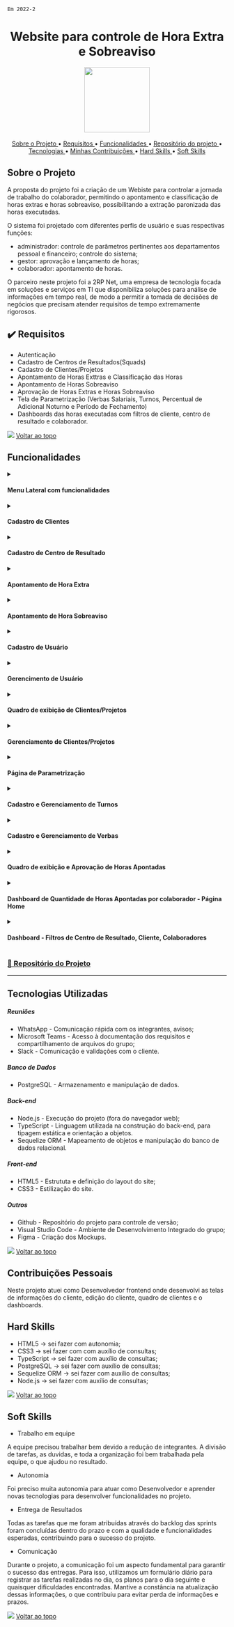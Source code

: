 
`Em 2022-2`
<span id="topo">
<h1 align="center"><b>Website para controle de Hora Extra e Sobreaviso</h1></b>

<p align="center"> 
   <img src="https://user-images.githubusercontent.com/79669245/235186853-032cb19a-ab45-4cc7-bec4-e41b3cef354b.png" width="150" height="150">
    
</p>

<p align="center">
  <a href ="#sobre-o-projeto"> Sobre o Projeto </a>  • 
  <a href ="#requisitos">Requisitos </a>  • 
  <a href ="#funcionalidades">Funcionalidades </a>  • 
  <a href ="#repositorio"> Repositório do projeto </a>  • 
  <a href ="#tecnologias-utilizadas"> Tecnologias </a>  •
  <a href ="#contribuições"> Minhas Contribuições </a>  •
  <a href ="#hard-skills"> Hard Skills </a> •
  <a href ="#soft-skills"> Soft Skills </a>
 
</p>

<span id="sobre-o-projeto">

## Sobre o Projeto

 A proposta do projeto foi a criação de um Webiste para controlar a jornada de trabalho do colaborador, permitindo o apontamento e classificação de horas extras e horas sobreaviso, possibilitando a extração paronizada das horas executadas.
 
 O sistema foi projetado com diferentes perfis de usuário e suas respectivas funções:
 - administrador: controle de parâmetros pertinentes aos departamentos pessoal e financeiro; controle do sistema; 
 - gestor: aprovação e lançamento de horas;
 - colaborador: apontamento de horas.

O parceiro neste projeto foi a 2RP Net, uma empresa de tecnologia focada em soluções e serviços em TI que disponibiliza soluções para análise de informações em tempo real, de modo a permitir a tomada de decisões de negócios que precisam atender requisitos de tempo extremamente rigorosos.


<span id="requisitos">

## ✔️ Requisitos

<ul>
<li>Autenticação</li>
<li>Cadastro de Centros de Resultados(Squads)</li>
<li>Cadastro de Clientes/Projetos</li>

<li>Apontamento de Horas Exttras e Classificação das Horas</li>
<li>Apontamento de Horas Sobreaviso</li>
<li>Aprovação de Horas Extras e Horas Sobreaviso</li>
<li>Tela de Parametrização (Verbas Salariais, Turnos, Percentual de Adicional Noturno e Período de Fechamento)</li>

<li> Dashboards das horas executadas com filtros de cliente, centro de resultado e colaborador.</li>
</ul>

<img src="https://cdn-icons-png.flaticon.com/512/959/959208.png" width="14"> [Voltar ao topo](#topo)

<span id="funcionalidades">

## Funcionalidades

<details>
  <summary>
    <h4 align="left">Menu Lateral com funcionalidades</h4>
  </summary>
  <img src="https://github.com/Grupo1API/2RP/blob/main/readme/sprint1/DoD/home_menu.gif" width="600px">
</details>

<details>
  <summary>
    <h4 align="left">Cadastro de Clientes</h4>
  </summary>
  <img src="https://github.com/Grupo1API/2RP/blob/main/readme/sprint1/DoD/cadastro_cliente.gif" width="600px">
</details>

<details>
  <summary>
    <h4 align="left">Cadastro de Centro de Resultado</h4>
  </summary>
  <img src="https://github.com/Grupo1API/2RP/blob/main/readme/sprint1/DoD/cadastro_cr.gif" width="600px">
</details>

<details>
  <summary>
    <h4 align="left">Apontamento de Hora Extra</h4>
  </summary>
  <img src="https://github.com/Grupo1API/2RP/blob/main/readme/sprint1/DoD/apontamento_hora_extra.gif" width="600px">
</details>

<details>
  <summary>
    <h4 align="left">Apontamento de Hora Sobreaviso</h4>
  </summary>
  <img src="https://github.com/Grupo1API/2RP/blob/main/readme/sprint1/DoD/apontamento_sobreaviso.gif" width="600px">
</details>

<details>
  <summary>
    <h4 align="left">Cadastro de Usuário</h4>
  </summary>
  <img src="https://github.com/Grupo1API/2RP/blob/main/readme/sprint2/DoD/cadastro_usuario.gif" width="600px">
</details>

<details>
  <summary>
    <h4 align="left">Gerencimento de Usuário</h4>
  </summary>
  <img src="https://github.com/Grupo1API/2RP/blob/main/readme/sprint2/DoD/gerenciar_usuario.gif" width="600px">
</details>

<details>
  <summary>
    <h4 align="left">Quadro de exibição de Clientes/Projetos</h4>
  </summary>
  <img src="https://github.com/Grupo1API/2RP/blob/main/readme/sprint3/DoD/quadro_clientes.png" width="600px">
</details>

<details>
  <summary>
    <h4 align="left">Gerenciamento de Clientes/Projetos</h4>
  </summary>
  <img src="https://github.com/Grupo1API/2RP/blob/main/readme/sprint3/DoD/gerenciamento.gif" width="600px">
</details>

<details>
  <summary>
    <h4 align="left">Página de Parametrização</h4>
  </summary>
  <img src="https://github.com/Grupo1API/2RP/blob/main/readme/sprint3/DoD/parametrizacao.png" width="600px">
</details>

<details>
  <summary>
    <h4 align="left">Cadastro e Gerenciamento de Turnos</h4>
  </summary>
  <img src="https://github.com/Grupo1API/2RP/blob/main/readme/sprint3/DoD/turno.gif" width="600px">
</details>

<details>
  <summary>
    <h4 align="left">Cadastro e Gerenciamento de Verbas</h4>
  </summary>
  <img src="https://github.com/Grupo1API/2RP/blob/main/readme/sprint3/DoD/verba.gif" width="600px">
</details>

<details>
  <summary>
    <h4 align="left">Quadro de exibição e Aprovação de Horas Apontadas</h4>
  </summary>
  <img src="https://github.com/Grupo1API/2RP/blob/main/readme/sprint3/DoD/aprovacao.gif" width="600px">
</details>

<details>
  <summary>
    <h4 align="left">Dashboard de Quantidade de Horas Apontadas por colaborador - Página Home</h4>
  </summary>
  <img src="https://github.com/Grupo1API/2RP/blob/main/readme/sprint4/DoD/dashboard.png" width="600px">
</details>

<details>
  <summary>
    <h4 align="left">Dashboard - Filtros de Centro de Resultado, Cliente, Colaboradores</h4>
  </summary>
  <img src="https://github.com/Grupo1API/2RP/blob/main/readme/sprint4/DoD/dashboard_home.gif" width="600px">
</details>

<span id="repositorio">

### [📕 Repositório do Projeto ](https://github.com/douglaswe/2RP)
---

## Tecnologias Utilizadas

##### Reuniões
   
  - WhatsApp - Comunicação rápida com os integrantes, avisos;
  - Microsoft Teams - Acesso à documentação dos requisitos e compartilhamento de arquivos do grupo;
  - Slack - Comunicação e validações com o cliente.
 
##### Banco de Dados
 
   - PostgreSQL - Armazenamento e manipulação de dados.

##### Back-end  
  
  - Node.js - Execução do projeto (fora do navegador web);
  - TypeScript - Linguagem utilizada na construção do back-end, para tipagem estática e orientação a objetos.
  - Sequelize ORM - Mapeamento de objetos e manipulação do banco de dados relacional.

##### Front-end 
 
  - HTML5 - Estrututa e definição do layout do site;
  - CSS3 - Estilização do site.
  
##### Outros
 
  - Github - Repositório do projeto para controle de versão;
  - Visual Studio Code - Ambiente de Desenvolvimento Integrado do grupo;
  - Figma - Criação dos Mockups.

<img src="https://cdn-icons-png.flaticon.com/512/959/959208.png" width="14"> [Voltar ao topo](#topo)

<span id="contribuições">

## Contribuições Pessoais

Neste projeto atuei como Desenvolvedor frontend onde desenvolvi as telas de informações do cliente, edição do cliente, quadro de clientes e o dashboards. 
 
<span id="#hard-skills">

## Hard Skills

* HTML5 → sei fazer com autonomia;
* CSS3 → sei fazer com com auxílio de consultas;
* TypeScript → sei fazer com auxílio de consultas;
* PostgreSQL → sei fazer com auxílio de consultas;
* Sequelize ORM → sei fazer com auxílio de consultas;
* Node.js → sei fazer com auxílio de consultas;

<img src="https://cdn-icons-png.flaticon.com/512/959/959208.png" width="14"> [Voltar ao topo](#topo)

<span id="soft-skills">

## Soft Skills

* Trabalho em equipe
<p> A equipe precisou trabalhar bem devido a redução de integrantes. A divisão de tarefas, as duvidas, e toda a organização foi bem trabalhada pela equipe, o que ajudou no resultado. </p>

* Autonomia
<p>Foi preciso muita autonomia para atuar como Desenvolvedor e aprender novas tecnologias para desenvolver funcionalidades no projeto.</p>

* Entrega de Resultados
<p>Todas as tarefas que me foram atribuídas através do backlog das sprints foram concluídas dentro do prazo e com a qualidade e funcionalidades esperadas, contribuindo para o sucesso do projeto.</p>

* Comunicação
<p>Durante o projeto, a comunicação foi um aspecto fundamental para garantir o sucesso das entregas. Para isso, utilizamos um formulário diário para registrar as tarefas realizadas no dia, os planos para o dia seguinte e quaisquer dificuldades encontradas. Mantive a constância na atualização dessas informações, o que contribuiu para evitar perda de informações e prazos.</p>


<img src="https://cdn-icons-png.flaticon.com/512/959/959208.png" width="14"> [Voltar ao topo](#topo)